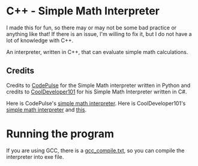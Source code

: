 # C++ - Simple Math Interpreter

I made this for fun, so there may or may not be some bad practice or anything like that! If there is an issue, I'm willing to fix it, but I do not have a lot of knowledge with C++.

An interpreter, written in C++, that can evaluate simple math calculations.

## Credits

Credits to [CodePulse](https://www.youtube.com/channel/UCUVahoidFA7F3Asfvamrm7w) for the Simple Math interpreter written in Python and credits to [CoolDeveloper101](https://github.com/CoolDeveloper101) for his Simple Math Interpreter written in C#.

Here is CodePulse's [simple math interpreter](https://github.com/davidcallanan/py-simple-math-interpreter).
Here is CoolDeveloper101's [simple math interpreter](https://github.com/CoolDeveloper101/simple-math-interpreter) and [this](https://gitlab.com/CoolDeveloper101/math-interpreter/-/tree/master/).

# Running the program

If you are using GCC, there is a [gcc_compile.txt](https://github.com/jackprogramsjp/CPP-Simple-Math-Interpreter/blob/master/gcc_compile.txt), so you can compile the interpreter into exe file.
